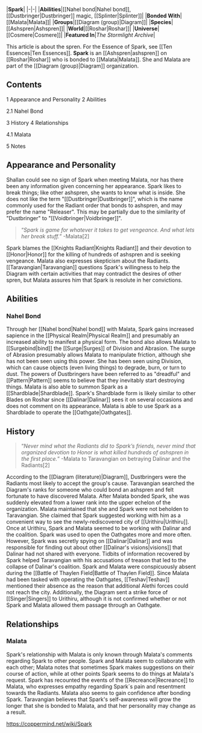 |**Spark**|
|-|-|
|**Abilities**|[[Nahel bond\|Nahel bond]], [[Dustbringer\|Dustbringer]] magic, [[Splinter\|Splinter]]|
|**Bonded With**|[[Malata\|Malata]]|
|**Groups**|[[Diagram (group)\|Diagram]]|
|**Species**|[[Ashspren\|Ashspren]]|
|**World**|[[Roshar\|Roshar]]|
|**Universe**|[[Cosmere\|Cosmere]]|
|**Featured In**|*The Stormlight Archive*|

This article is about the spren. For the Essence of Spark, see [[Ten Essences\|Ten Essences]].
**Spark** is an [[Ashspren\|ashspren]] on [[Roshar\|Roshar]] who is bonded to [[Malata\|Malata]]. She and Malata are part of the [[Diagram (group)\|Diagram]] organization.

## Contents

1 Appearance and Personality
2 Abilities

2.1 Nahel Bond


3 History
4 Relationships

4.1 Malata


5 Notes


## Appearance and Personality
Shallan could see no sign of Spark when meeting Malata, nor has there been any information given concerning her appearance.
Spark likes to break things; like other ashspren, she wants to know what is inside. She does not like the term "[[Dustbringer\|Dustbringer]]", which is the name commonly used for the Radiant order that bonds to ashspren, and may prefer the name "Releaser". This may be partially due to the similarity of "Dustbringer" to "[[Voidbringer\|Voidbringer]]".

>“*Spark is game for whatever it takes to get vengeance. And what lets her break stuff.*”
\-Malata[2]


Spark blames the [[Knights Radiant\|Knights Radiant]] and their devotion to [[Honor\|Honor]] for the killing of hundreds of ashspren and is seeking vengeance. Malata also expresses skepticism about the Radiants. [[Taravangian\|Taravangian]] questions Spark's willingness to help the Diagram with certain activities that may contradict the desires of other spren, but Malata assures him that Spark is resolute in her convictions.

## Abilities
### Nahel Bond
Through her [[Nahel bond\|Nahel bond]] with Malata, Spark gains increased sapience in the [[Physical Realm\|Physical Realm]] and presumably an increased ability to manifest a physical form. The bond also allows Malata to [[Surgebind\|bind]] the [[Surge\|Surges]] of Division and Abrasion. The surge of Abrasion presumably allows Malata to manipulate friction, although she has not been seen using this power. She has been seen using Division, which can cause objects (even living things) to degrade, burn, or turn to dust. The powers of Dustbringers have been referred to as "dreadful" and [[Pattern\|Pattern]] seems to believe that they inevitably start destroying things.
Malata is also able to summon Spark as a [[Shardblade\|Shardblade]]. Spark's Shardblade form is likely similar to other Blades on Roshar since [[Dalinar\|Dalinar]] sees it on several occasions and does not comment on its appearance. Malata is able to use Spark as a Shardblade to operate the [[Oathgate\|Oathgates]].

## History
>“*Never mind what the Radiants did to Spark’s friends, never mind that organized devotion to Honor is what killed hundreds of ashspren in the first place.*”
\-Malata to Taravangian on betraying Dalinar and the Radiants[2]

According to the [[Diagram (literature)\|Diagram]], Dustbringers were the Radiants most likely to accept the group's cause. Taravangian searched the Diagram's ranks for someone who could bond an ashspren and felt fortunate to have discovered Malata. After Malata bonded Spark, she was suddenly elevated from a lower rank into the upper echelon of the organization.
Malata maintained that she and Spark were not beholden to Taravangian. She claimed that Spark suggested working with him as a convenient way to see the newly-rediscovered city of [[Urithiru\|Urithiru]].
Once at Urithiru, Spark and Malata seemed to be working with Dalinar and the coalition. Spark was used to open the Oathgates more and more often. However, Spark was secretly spying on [[Dalinar\|Dalinar]] and was responsible for finding out about other [[Dalinar's visions\|visions]] that Dalinar had not shared with everyone. Tidbits of information recovered by Spark helped Taravangian with his accusations of treason that led to the collapse of Dalinar's coalition.
Spark and Malata were conspicuously absent during the [[Battle of Thaylen Field\|Battle of Thaylen Field]]. Since Malata had been tasked with operating the Oathgates, [[Teshav\|Teshav]] mentioned their absence as the reason that additional Alethi forces could not reach the city. Additionally, the Diagram sent a strike force of [[Singer\|Singers]] to Urithiru, although it is not confirmed whether or not Spark and Malata allowed them passage through an Oathgate.

## Relationships
### Malata
Spark's relationship with Malata is only known through Malata's comments regarding Spark to other people. Spark and Malata seem to collaborate with each other; Malata notes that sometimes Spark makes suggestions on their course of action, while at other points Spark seems to do things at Malata's request. Spark has recounted the events of the [[Recreance\|Recreance]] to Malata, who expresses empathy regarding Spark´s pain and resentment towards the Radiants. Malata also seems to gain confidence after bonding Spark. Taravangian believes that Spark's self-awareness will grow the longer that she is bonded to Malata, and that her personality may change as a result.



https://coppermind.net/wiki/Spark